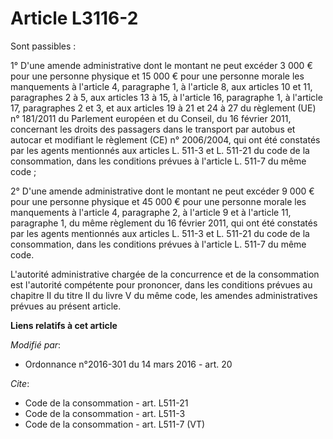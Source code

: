 # Article L3116-2

Sont passibles : 

1° D'une amende administrative dont le montant ne peut excéder 3 000 € pour une personne physique et 15 000 € pour une
personne morale les manquements à l'article 4, paragraphe 1, à l'article 8, aux articles 10 et 11, paragraphes 2 à 5, aux
articles 13 à 15, à l'article 16, paragraphe 1, à l'article 17, paragraphes 2 et 3, et aux articles 19 à 21 et 24 à 27 du
règlement (UE) n° 181/2011 du Parlement européen et du Conseil, du 16 février 2011, concernant les droits des passagers dans
le transport par autobus et autocar et modifiant le règlement (CE) n° 2006/2004, qui ont été constatés par les agents
mentionnés aux articles L. 511-3 et L. 511-21 du code de la consommation, dans les conditions prévues à l'article L. 511-7 du
même code ; 

2° D'une amende administrative dont le montant ne peut excéder 9 000 € pour une personne physique et 45 000 € pour une
personne morale les manquements à l'article 4, paragraphe 2, à l'article 9 et à l'article 11, paragraphe 1, du même règlement
du 16 février 2011, qui ont été constatés par les agents mentionnés aux articles L. 511-3 et L. 511-21 du code de la
consommation, dans les conditions prévues à l'article L. 511-7 du même code. 

L'autorité administrative chargée de la concurrence et de la consommation est l'autorité compétente pour prononcer, dans les
conditions prévues au chapitre II du titre II du livre V du même code, les amendes administratives prévues au présent
article.

**Liens relatifs à cet article**

_Modifié par_:

  - Ordonnance n°2016-301 du 14 mars 2016 - art. 20

_Cite_:

  - Code de la consommation - art. L511-21
  - Code de la consommation - art. L511-3
  - Code de la consommation - art. L511-7 (VT)
